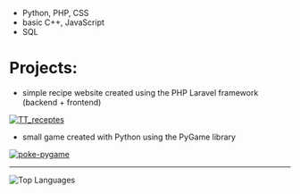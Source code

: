 - Python, PHP, CSS
- basic C++, JavaScript
- SQL

# Projects:
- simple recipe website created using the PHP Laravel framework (backend + frontend)

<a href="https://github.com/jucuuu/TT_receptes">![TT_receptes](https://github-readme-stats.vercel.app/api/pin/?username=jucuuu&repo=TT_receptes&theme=github_dark)</a>

- small game created with Python using the PyGame library

<a href="https://github.com/jucuuu/poke-pygame">![poke-pygame](https://github-readme-stats.vercel.app/api/pin/?username=jucuuu&repo=poke-pygame&theme=github_dark)</a>

<hr>

![Top Languages](https://github-readme-stats.vercel.app/api/top-langs/?username=jucuuu&layout=compact&theme=github_dark)


